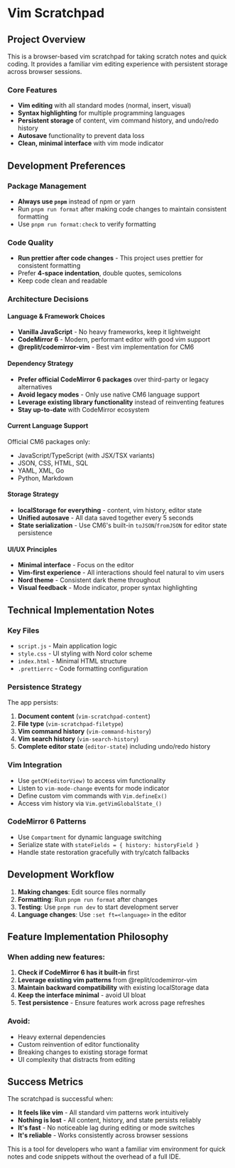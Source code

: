 # Vim Scratchpad

## Project Overview

This is a browser-based vim scratchpad for taking scratch notes and quick coding. It provides a familiar vim editing experience with persistent storage across browser sessions.

### Core Features
- **Vim editing** with all standard modes (normal, insert, visual)
- **Syntax highlighting** for multiple programming languages
- **Persistent storage** of content, vim command history, and undo/redo history
- **Autosave** functionality to prevent data loss
- **Clean, minimal interface** with vim mode indicator

## Development Preferences

### Package Management
- **Always use `pnpm`** instead of npm or yarn
- Run `pnpm run format` after making code changes to maintain consistent formatting
- Use `pnpm run format:check` to verify formatting

### Code Quality
- **Run prettier after code changes** - This project uses prettier for consistent formatting
- Prefer **4-space indentation**, double quotes, semicolons
- Keep code clean and readable

### Architecture Decisions

#### Language & Framework Choices
- **Vanilla JavaScript** - No heavy frameworks, keep it lightweight
- **CodeMirror 6** - Modern, performant editor with good vim support
- **@replit/codemirror-vim** - Best vim implementation for CM6

#### Dependency Strategy
- **Prefer official CodeMirror 6 packages** over third-party or legacy alternatives
- **Avoid legacy modes** - Only use native CM6 language support
- **Leverage existing library functionality** instead of reinventing features
- **Stay up-to-date** with CodeMirror ecosystem

#### Current Language Support
Official CM6 packages only:
- JavaScript/TypeScript (with JSX/TSX variants)
- JSON, CSS, HTML, SQL
- YAML, XML, Go
- Python, Markdown

#### Storage Strategy
- **localStorage for everything** - content, vim history, editor state
- **Unified autosave** - All data saved together every 5 seconds
- **State serialization** - Use CM6's built-in `toJSON`/`fromJSON` for editor state persistence

#### UI/UX Principles
- **Minimal interface** - Focus on the editor
- **Vim-first experience** - All interactions should feel natural to vim users
- **Nord theme** - Consistent dark theme throughout
- **Visual feedback** - Mode indicator, proper syntax highlighting

## Technical Implementation Notes

### Key Files
- `script.js` - Main application logic
- `style.css` - UI styling with Nord color scheme
- `index.html` - Minimal HTML structure
- `.prettierrc` - Code formatting configuration

### Persistence Strategy
The app persists:
1. **Document content** (`vim-scratchpad-content`)
2. **File type** (`vim-scratchpad-filetype`)
3. **Vim command history** (`vim-command-history`)
4. **Vim search history** (`vim-search-history`)
5. **Complete editor state** (`editor-state`) including undo/redo history

### Vim Integration
- Use `getCM(editorView)` to access vim functionality
- Listen to `vim-mode-change` events for mode indicator
- Define custom vim commands with `Vim.defineEx()`
- Access vim history via `Vim.getVimGlobalState_()`

### CodeMirror 6 Patterns
- Use `Compartment` for dynamic language switching
- Serialize state with `stateFields = { history: historyField }`
- Handle state restoration gracefully with try/catch fallbacks

## Development Workflow

1. **Making changes**: Edit source files normally
2. **Formatting**: Run `pnpm run format` after changes
3. **Testing**: Use `pnpm run dev` to start development server
4. **Language changes**: Use `:set ft=<language>` in the editor

## Feature Implementation Philosophy

### When adding new features:
1. **Check if CodeMirror 6 has it built-in** first
2. **Leverage existing vim patterns** from @replit/codemirror-vim
3. **Maintain backward compatibility** with existing localStorage data
4. **Keep the interface minimal** - avoid UI bloat
5. **Test persistence** - Ensure features work across page refreshes

### Avoid:
- Heavy external dependencies
- Custom reinvention of editor functionality  
- Breaking changes to existing storage format
- UI complexity that distracts from editing

## Success Metrics

The scratchpad is successful when:
- **It feels like vim** - All standard vim patterns work intuitively
- **Nothing is lost** - All content, history, and state persists reliably
- **It's fast** - No noticeable lag during editing or mode switches
- **It's reliable** - Works consistently across browser sessions

This is a tool for developers who want a familiar vim environment for quick notes and code snippets without the overhead of a full IDE.
